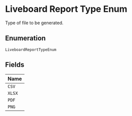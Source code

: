
# Liveboard Report Type Enum

Type of file to be generated.

## Enumeration

`LiveboardReportTypeEnum`

## Fields

| Name |
|  --- |
| `CSV` |
| `XLSX` |
| `PDF` |
| `PNG` |

